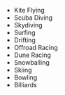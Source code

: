 - Kite Flying
- Scuba Diving
- Skydiving
- Surfing
- Drifting
- Offroad Racing
- Dune Racing
- Snowballing
- Skiing
- Bowling
- Billiards